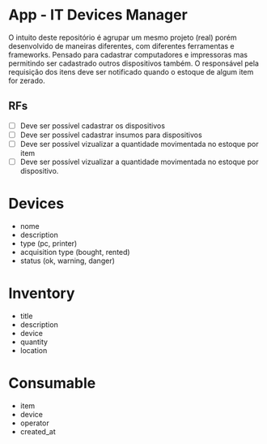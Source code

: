 # App - IT Devices Manager

O intuito deste repositório é agrupar um mesmo projeto (real) porém desenvolvido de maneiras diferentes, com diferentes ferramentas e frameworks.
Pensado para cadastrar computadores e impressoras mas permitindo ser cadastrado outros dispositivos também.
O responsável pela requisição dos itens deve ser notificado quando o estoque de  algum item for zerado.

## RFs

 - [ ] Deve ser possível cadastrar os dispositivos
 - [ ] Deve ser possível cadastrar insumos para dispositivos
 - [ ] Deve ser possível vizualizar a quantidade movimentada no estoque por item
 - [ ] Deve ser possível vizualizar a quantidade movimentada no estoque por dispositivo.

# Devices
  - nome
  - description
  - type (pc, printer)
  - acquisition type (bought, rented)
  - status (ok, warning, danger)

# Inventory
  - title
  - description
  - device
  - quantity
  - location

# Consumable
  - item
  - device
  - operator
  - created_at